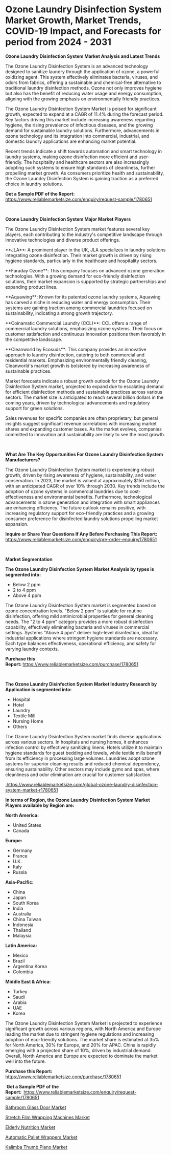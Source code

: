 <p><h1>Ozone Laundry Disinfection System Market Growth, Market Trends, COVID-19 Impact, and Forecasts for period from 2024 - 2031</h1></p><p><strong>Ozone Laundry Disinfection System Market Analysis and Latest Trends</strong></p>
<p><p>The Ozone Laundry Disinfection System is an advanced technology designed to sanitize laundry through the application of ozone, a powerful oxidizing agent. This system effectively eliminates bacteria, viruses, and odors from fabrics, offering a sustainable and chemical-free alternative to traditional laundry disinfection methods. Ozone not only improves hygiene but also has the benefit of reducing water usage and energy consumption, aligning with the growing emphasis on environmentally friendly practices.</p><p>The Ozone Laundry Disinfection System Market is poised for significant growth, expected to expand at a CAGR of 11.4% during the forecast period. Key factors driving this market include increasing awareness regarding hygiene, the rising prevalence of infectious diseases, and the growing demand for sustainable laundry solutions. Furthermore, advancements in ozone technology and its integration into commercial, industrial, and domestic laundry applications are enhancing market potential. </p><p>Recent trends indicate a shift towards automation and smart technology in laundry systems, making ozone disinfection more efficient and user-friendly. The hospitality and healthcare sectors are also increasingly adopting such systems to ensure high standards of cleanliness, further propelling market growth. As consumers prioritize health and sustainability, the Ozone Laundry Disinfection System is gaining traction as a preferred choice in laundry solutions.</p></p>
<p><strong>Get a Sample PDF of the Report:&nbsp;</strong> <a href="https://www.reliablemarketsize.com/enquiry/request-sample/1780651?utm_campaign=1549&utm_medium=2&utm_source=Github&utm_content=ia&utm_term=09102024&utm_id=ozone-laundry-disinfection-system">https://www.reliablemarketsize.com/enquiry/request-sample/1780651</a></p>
<p>&nbsp;</p>
<p><strong>Ozone Laundry Disinfection System Major Market Players</strong></p>
<p><p>The Ozone Laundry Disinfection System market features several key players, each contributing to the industry's competitive landscape through innovative technologies and diverse product offerings.</p><p>**JLA**: A prominent player in the UK, JLA specializes in laundry solutions integrating ozone disinfection. Their market growth is driven by rising hygiene standards, particularly in the healthcare and hospitality sectors. </p><p>**Faraday Ozone**: This company focuses on advanced ozone generation technologies. With a growing demand for eco-friendly disinfection solutions, their market expansion is supported by strategic partnerships and expanding product lines.</p><p>**Aquawing**: Known for its patented ozone laundry systems, Aquawing has carved a niche in reducing water and energy consumption. Their systems are gaining traction among commercial laundries focused on sustainability, indicating a strong growth trajectory.</p><p>**Coinamatic Commercial Laundry (CCL)**: CCL offers a range of commercial laundry solutions, emphasizing ozone systems. Their focus on customer satisfaction and continuous innovation positions them favorably in the competitive landscape.</p><p>**Cleanworld by Ecosuds**: This company provides an innovative approach to laundry disinfection, catering to both commercial and residential markets. Emphasizing environmentally friendly cleaning, Cleanworld's market growth is bolstered by increasing awareness of sustainable practices.</p><p>Market forecasts indicate a robust growth outlook for the Ozone Laundry Disinfection System market, projected to expand due to escalating demand for efficient disinfection methods and sustainable practices across various sectors. The market size is anticipated to reach several billion dollars in the coming years, driven by technological advancements and regulatory support for green solutions.</p><p>Sales revenues for specific companies are often proprietary, but general insights suggest significant revenue correlations with increasing market shares and expanding customer bases. As the market evolves, companies committed to innovation and sustainability are likely to see the most growth.</p></p>
<p>&nbsp;</p>
<p><strong>What Are The Key Opportunities For Ozone Laundry Disinfection System Manufacturers?</strong></p>
<p><p>The Ozone Laundry Disinfection System market is experiencing robust growth, driven by rising awareness of hygiene, sustainability, and water conservation. In 2023, the market is valued at approximately $150 million, with an anticipated CAGR of over 10% through 2030. Key trends include the adoption of ozone systems in commercial laundries due to cost-effectiveness and environmental benefits. Furthermore, technological advancements in ozone generation and integration with smart appliances are enhancing efficiency. The future outlook remains positive, with increasing regulatory support for eco-friendly practices and a growing consumer preference for disinfected laundry solutions propelling market expansion.</p></p>
<p><strong>Inquire or Share Your Questions If Any Before Purchasing This Report:</strong> <a href="https://www.reliablemarketsize.com/enquiry/pre-order-enquiry/1780651?utm_campaign=1549&utm_medium=2&utm_source=Github&utm_content=ia&utm_term=09102024&utm_id=ozone-laundry-disinfection-system">https://www.reliablemarketsize.com/enquiry/pre-order-enquiry/1780651</a></p>
<p>&nbsp;</p>
<p><strong>Market Segmentation</strong></p>
<p><strong>The Ozone Laundry Disinfection System Market Analysis by types is segmented into:</strong></p>
<p><ul><li>Below 2 ppm</li><li>2 to 4 ppm</li><li>Above 4 ppm</li></ul></p>
<p><p>The Ozone Laundry Disinfection System market is segmented based on ozone concentration levels. "Below 2 ppm" is suitable for routine disinfection, offering mild antimicrobial properties for general cleaning needs. The "2 to 4 ppm" category provides a more robust disinfection capability, effectively eliminating bacteria and viruses in commercial settings. Systems "Above 4 ppm" deliver high-level disinfection, ideal for industrial applications where stringent hygiene standards are necessary. Each type balances effectiveness, operational efficiency, and safety for varying laundry contexts.</p></p>
<p><strong>Purchase this Report:&nbsp;</strong><a href="https://www.reliablemarketsize.com/purchase/1780651?utm_campaign=1549&utm_medium=2&utm_source=Github&utm_content=ia&utm_term=09102024&utm_id=ozone-laundry-disinfection-system">https://www.reliablemarketsize.com/purchase/1780651</a></p>
<p>&nbsp;</p>
<p><strong>The Ozone Laundry Disinfection System Market Industry Research by Application is segmented into:</strong></p>
<p><ul><li>Hospital</li><li>Hotel</li><li>Laundry</li><li>Textile Mill</li><li>Nursing Home</li><li>Others</li></ul></p>
<p><p>The Ozone Laundry Disinfection System market finds diverse applications across various sectors. In hospitals and nursing homes, it enhances infection control by effectively sanitizing linens. Hotels utilize it to maintain hygiene standards for guest bedding and towels, while textile mills benefit from its efficiency in processing large volumes. Laundries adopt ozone systems for superior cleaning results and reduced chemical dependency, ensuring sustainability. Other sectors may include gyms and spas, where cleanliness and odor elimination are crucial for customer satisfaction.</p></p>
<p><a href="https://www.reliablemarketsize.com/global-ozone-laundry-disinfection-system-market-r1780651?utm_campaign=1549&utm_medium=2&utm_source=Github&utm_content=ia&utm_term=09102024&utm_id=ozone-laundry-disinfection-system">&nbsp;https://www.reliablemarketsize.com/global-ozone-laundry-disinfection-system-market-r1780651</a></p>
<p><strong>In terms of Region, the Ozone Laundry Disinfection System Market Players available by Region are:</strong></p>
<p>
    <p> <strong> North America: </strong>
        <ul>
            <li>United States</li>
            <li>Canada</li>
        </ul>
        </p> 
    <p> <strong> Europe: </strong>
        <ul>
            <li>Germany</li>
            <li>France</li>
            <li>U.K.</li>
            <li>Italy</li>
            <li>Russia</li>
        </ul>
        </p> 
    <p> <strong> Asia-Pacific: </strong>
        <ul>
            <li>China</li>
            <li>Japan</li>
            <li>South Korea</li>
            <li>India</li>
            <li>Australia</li>
            <li>China Taiwan</li>
            <li>Indonesia</li>
            <li>Thailand</li>
            <li>Malaysia</li>
        </ul>
        </p> 
    <p> <strong> Latin America: </strong>
        <ul>
            <li>Mexico</li>
            <li>Brazil</li>
            <li>Argentina Korea</li>
            <li>Colombia</li>
        </ul>
        </p> 
    <p> <strong> Middle East & Africa: </strong>
        <ul>
            <li>Turkey</li>
            <li>Saudi</li>
            <li>Arabia</li>
            <li>UAE</li>
            <li>Korea</li>
        </ul>
    </p>
    </p>
<p><p>The Ozone Laundry Disinfection System Market is projected to experience significant growth across various regions, with North America and Europe leading the market due to stringent hygiene regulations and increasing adoption of eco-friendly solutions. The market share is estimated at 35% for North America, 30% for Europe, and 20% for APAC. China is rapidly emerging with a projected share of 10%, driven by industrial demand. Overall, North America and Europe are expected to dominate the market well into the future.</p></p>
<p><strong>Purchase this Report: </strong><a href="https://www.reliablemarketsize.com/purchase/1780651?utm_campaign=1549&utm_medium=2&utm_source=Github&utm_content=ia&utm_term=09102024&utm_id=ozone-laundry-disinfection-system">https://www.reliablemarketsize.com/purchase/1780651</a></p>
<p>&nbsp;<strong>Get a Sample PDF of the Report:&nbsp;&nbsp;</strong><a href="https://www.reliablemarketsize.com/enquiry/request-sample/1780651?utm_campaign=1549&utm_medium=2&utm_source=Github&utm_content=ia&utm_term=09102024&utm_id=ozone-laundry-disinfection-system">https://www.reliablemarketsize.com/enquiry/request-sample/1780651</a></p>
<p><strong></strong></p>
<p><p><a href="https://www.linkedin.com/pulse/bathroom-glass-door-momentum-charting-66-cagr-path-2024-2031-pcboe?utm_campaign=1549&utm_medium=2&utm_source=Github&utm_content=ia&utm_term=09102024&utm_id=ozone-laundry-disinfection-system">Bathroom Glass Door Market</a></p><p><a href="https://www.linkedin.com/pulse/global-perspectives-stretch-film-wrapping-machines-market-trends-naf1e?utm_campaign=1549&utm_medium=2&utm_source=Github&utm_content=ia&utm_term=09102024&utm_id=ozone-laundry-disinfection-system">Stretch Film Wrapping Machines Market</a></p><p><a href="https://www.linkedin.com/pulse/elderly-nutrition-market-innovations-trends-comprehensive-e5umf?utm_campaign=1549&utm_medium=2&utm_source=Github&utm_content=ia&utm_term=09102024&utm_id=ozone-laundry-disinfection-system">Elderly Nutrition Market</a></p><p><a href="https://www.linkedin.com/pulse/automatic-pallet-wrappers-market-outlook-forecast-from-2024-owpke?utm_campaign=1549&utm_medium=2&utm_source=Github&utm_content=ia&utm_term=09102024&utm_id=ozone-laundry-disinfection-system">Automatic Pallet Wrappers Market</a></p><p><a href="https://www.linkedin.com/pulse/global-kalimba-thumb-piano-market-trends-analysis-vcbxe?utm_campaign=1549&utm_medium=2&utm_source=Github&utm_content=ia&utm_term=09102024&utm_id=ozone-laundry-disinfection-system">Kalimba Thumb Piano Market</a></p></p>